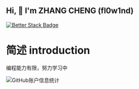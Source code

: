 ## Hi, 👋  I'm ZHANG CHENG (fl0w1nd)
<!--my introduction start-->
<!--my introduction end -->


[![Better Stack Badge](https://uptime.betterstack.com/status-badges/v1/monitor/uspe.svg)](https://fl0api.betteruptime.com)

# 简述 introduction
编程能力有限，努力学习中

![GitHub账户信息统计](https://github-stats.ubrong.com/api?username=fl0w1nd&icons=true)
